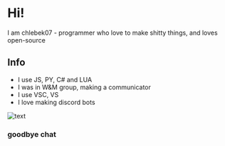 # Hi!

I am chlebek07 - programmer who love to make shitty things, and loves open-source

## Info

- I use JS, PY, C# and LUA
- I was in W&M group, making a communicator
- I use VSC, VS
- I love making discord bots

![text](https://okazu.yuricon.com/wp-content/uploads/sites/2/2013/07/lain-image.jpg)

### goodbye chat
